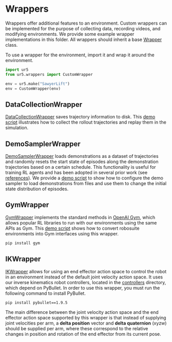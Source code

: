 Wrappers
========

Wrappers offer additional features to an environment. Custom wrappers can be implemented for the purpose of collecting data, recording videos, and modifying environments. We provide some example wrapper implementations in this folder. All wrappers should inherit a base [Wrapper](wrapper.py) class.

To use a wrapper for the environment, import it and wrap it around the environment.

```python
import ur5
from ur5.wrappers import CustomWrapper

env = ur5.make("SawyerLift")
env = CustomWrapper(env)
```

DataCollectionWrapper
---------------------
[DataCollectionWrapper](data_collection_wrapper.py) saves trajectory information to disk. This [demo script](../scripts/demo_collect_and_playback_data.py) illustrates how to collect the rollout trajectories and replay them in the simulation.

DemoSamplerWrapper
------------------
[DemoSamplerWrapper](demo_sampler_wrapper.py) loads demonstrations as a dataset of trajectories and randomly resets the start state of episodes along the demonstration trajectories based on a certain schedule. This functionality is useful for training RL agents and has been adopted in several prior work (see [references](../scripts/demo_learning_curriculum.py)). We provide a [demo script](../scripts/demo_learning_curriculum.py) to show how to configure the demo sampler to load demonstrations from files and use them to change the initial state distribution of episodes.

GymWrapper
----------
[GymWrapper](gym_wrapper.py) implements the standard methods in [OpenAI Gym](https://github.com/openai/gym), which allows popular RL libraries to run with our environments using the same APIs as Gym. This [demo script](../scripts/demo_gym_functionality.py) shows how to convert robosuite environments into Gym interfaces using this wrapper.

```bash
pip install gym
```

## IKWrapper

[IKWrapper](ik_wrapper.py) allows for using an end effector action space to control the robot in an environment instead of the default joint velocity action space. It uses our inverse kinematics robot controllers, located in the [controllers](../controllers) directory, which depend on PyBullet. In order to use this wrapper, you must run the following command to install PyBullet.

```bash
pip install pybullet==1.9.5
```

The main difference between the joint velocity action space and the end effector action space supported by this wrapper is that instead of supplying joint velocities per arm, a **delta position** vector and **delta quaternion** (xyzw) should be supplied per arm, where these correspond to the relative changes in position and rotation of the end effector from its current pose.
